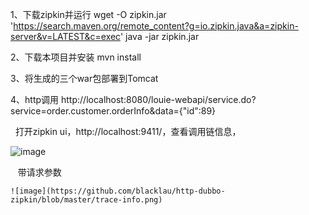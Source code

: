 1、下载zipkin并运行
  wget -O zipkin.jar 'https://search.maven.org/remote_content?g=io.zipkin.java&a=zipkin-server&v=LATEST&c=exec'
  java -jar zipkin.jar
  
2、下载本项目并安装
  mvn install
  
3、将生成的三个war包部署到Tomcat

4、http调用
   http://localhost:8080/louie-webapi/service.do?service=order.customer.orderInfo&data={"id":89}
   
   
   打开zipkin ui，http://localhost:9411/，查看调用链信息， 
   
   
   ![image](https://github.com/blacklau/http-dubbo-zipkin/blob/master/request-params.png)
   
    带请求参数
    
    ![image](https://github.com/blacklau/http-dubbo-zipkin/blob/master/trace-info.png)
   
